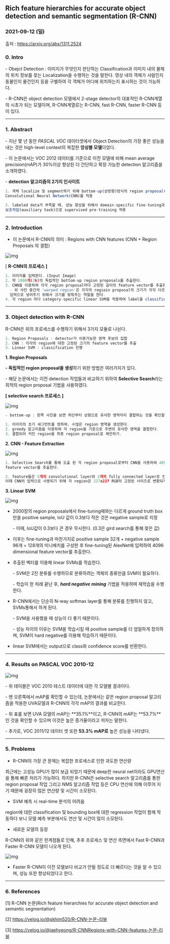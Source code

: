 ﻿



## Rich feature hierarchies for accurate object detection and semantic segmentation (R-CNN)
### 2021-09-12 (일)

출처 : https://arxiv.org/abs/1311.2524



### 0. Intro



\- Obejct Detection : 이미지가 무엇인지 판단하는 Classification과 이미지 내의 물체의 위치 정보를 찾는 Localization을 수행하는 것을 말한다. 영상 내의 객체가 사람인지 동물인지 물건인지 등을 구별하여 각 객체가 어디에 위치하는지 표시하는 것이 가능하다.



\- R-CNN은 object detection 모델에서 2-stage detector의 대표적인 R-CNN계열의 시초가 되는 모델이며, R-CNN계열로는 R-CNN, fast R-CNN, faster R-CNN 등이 있다.



- - - 

### 1. Abstract

\- 지난 몇 년 동안 *PASCAL VOC* 데이터셋에서 Object Detection의 가장 좋은 성능을 내는 것은 high-level context의 복잡한 **앙상블 모델**이었다.



\- 이 논문에서는 VOC 2012 데이터를 기준으로 이전 모델에 비해 mean average precision(mAP)가 30%이상 향상된 더 간단하고 확장 가능한 detection 알고리즘을 소개하였다.



\- **detection 알고리즘의 2가지 인사이트** 



```javascript
1. 객체 localize 및 segment하기 위해 bottom-up(상방향)방식의 region proposal(지역 제안)에 
Convolutional Neural Network(CNN)를 적용

2. labeled data가 부족할 때, 성능 향상을 위해서 domain-specific fine-tuning과
보조작업(auxiliary task)으로 supervised pre-training 적용
```

- - -


### 2. Introduction

- 이 논문에서 R-CNN의 의미 : Regions with CNN features (CNN + Region Proposals 의 결합)



![img](https://blogfiles.pstatic.net/MjAyMTA5MTJfMTg5/MDAxNjMxNDQ1MTk1MzUx.9hq_JjmcXNX--o_ucJIWLU_rqVNVgeuaqwlYE6QGR5og.Fd0hW-410dQjif-MC2aB1ObluQRBBh7pDXmqkc9D5lYg.PNG.nm1lee/%EC%8A%A4%ED%81%AC%EB%A6%B0%EC%83%B7_2021-09-12_%EC%98%A4%ED%9B%84_8.13.09.png?type=w1)



[ **R-CNN의 프로세스 ]**



```javascript
1. 이미지를 입력한다. (Input Image)
2. 약 2000개(2k)의 독립적인 bottom-up region proposals를 추출한다.
3. CNN을 이용하여 각각 region proposal마다 고정된 길이의 feature vector를 추출한다.
  - 위 사진 중간의 'warped region'은 각각의 regioin proposal의 크기가 각각 다르므로 이를 CNN의 
  입력으로 넣어주기 위해서 크기를 맞춰주는 역할을 한다.
4. 각 region 마다 category-specific linear SVM을 적용하여 label을 classification(분류)한다. 
```

- - -

### 3. Object detection with R-CNN 

R-CNN은 위의 프로세스를 수행하기 위해서 3가지 모듈로 나뉜다.

```javascript
1. Region Proposals : detector가 이용가능한 영역 후보의 집합
2. CNN : 각각의 region에 대한 고정된 크기의 feature vector를 추출
3. Linear SVM : classification 진행
```

**1. Region Proposals**



**- 독립적인 region proposal을 생성**하기 위한 방법은 여러가지가 있다. 

\- 해당 논문에서는 이전 detection 작업들과 비교하기 위하여 **Selective Search**라는 최적의 region proposal 기법을 사용하였다. 



**[ selective search 프로세스 ]**



![img](https://blogfiles.pstatic.net/MjAyMTA5MTJfMjU2/MDAxNjMxNDQ2NDU5NTE4.9AtZjFQEs_K32f-w5uGypjZXLrqF0JoKd4G8ppChLq4g.VkJiv_2amYJwaf-GmURWYuF-ekDs8uikW07ktz6G6u0g.PNG.nm1lee/%EC%8A%A4%ED%81%AC%EB%A6%B0%EC%83%B7_2021-09-12_%EC%98%A4%ED%9B%84_8.34.15.png?type=w1)



```javascript
- bottom-up : 왼쪽 사진을 보면 하단부터 상향으로 유사한 영역끼리 결합하는 것을 확인할 수 있음 -

1. 이미지의 초기 세그먼트를 정하여, 수많은 region 영역을 생성한다.
2. greedy 알고리즘을 이용하여 각 region을 기준으로 주변의 유사한 영역을 결합한다.
3. 결합되어 커진 region을 최종 region proposal로 제안하기.
```

**2. CNN - Feature Extraction**

![img](https://blogfiles.pstatic.net/MjAyMTA5MTJfMTEy/MDAxNjMxNDQ2NjE1MDU0._MSWygDFmHwLGfYQWGKOEmPj_tOHfxUMyuUs6dknXJQg.P3-wokEnjHidbxemIjIC-nglNi4-P4L2EjrMSrpPFqkg.PNG.nm1lee/%EC%8A%A4%ED%81%AC%EB%A6%B0%EC%83%B7_2021-09-12_%EC%98%A4%ED%9B%84_8.36.49.png?type=w1)



```javascript
1. Selective Search를 통해 도출 된 각 region proposal로부터 CNN을 사용하여 4096차원의 
feature vector를 추출한다.

2. feature들은 5개의 convolutional layer와 2개의 fully connected layer로 전파되는데, 
이때 CNN의 입력으로 사용되기 위해 각 region은 227x227 RGB의 고정된 사이즈로 변환되게 된다.
```

**3. Linear SVM**



![img](https://blogfiles.pstatic.net/MjAyMTA5MTJfMjEy/MDAxNjMxNDQ3Njg0MDI1.IFclxan0WyQuWiSfk9we9d85xhYObZmlbm_1tTbkIlYg.88rxqfR5CdsKhuObruM8PNZ85xcqkfD4T93ry7aOyvgg.PNG.nm1lee/%EC%8A%A4%ED%81%AC%EB%A6%B0%EC%83%B7_2021-09-12_%EC%98%A4%ED%9B%84_8.54.40.png?type=w1)



- 2000장의 region proposals에서 fine-tuning때와는 다르게 ground truth box만을 positive sample, IoU 값이 0.3보다 작은 것은 negative sample로 지정 

  \- 이때, IoU값이 0.3보다 큰 경우 무시한다. (0.3은 gird search를 통해 찾은 값)



- 이후는 fine-tuning과 마찬가지로 positive sample 32개 + negative sample 96개 = 128개의 미니배치를 구성한 후 fine-tuning된 AlexNet에 입력하여 4096 dimensional feature vector를 추출한다. 



- 추출된 벡터를 이용해 linear SVMs를 학습한다. 

  \- SVM은 2진 분류를 수행하므로 분류하려는 객체의 종류만큼 SVM이 필요하다. 

  \- 학습이 한 차례 끝난 후, ***hard negative mining*** 기법을 적용하여 재학습을 수행한다.



- R-CNN에서는 단순히 N-way softmax layer를 통해 분류를 진행하지 않고, SVMs통해서 하게 된다.

  \- SVM을 사용했을 때 성능이 더 좋기 때문이다. 

  \- 성능 차이의 이유는 SVM을 학습시킬 때 positive sample를 더 엄밀하게 정의하며, SVM이 hard negative를 이용해 학습하기 때문이다.



- linear SVM에서는 output으로 class와 confidence score를 반환한다.



- - -

### 4. Results on PASCAL VOC 2010-12



![img](https://blogfiles.pstatic.net/MjAyMTA5MTJfOTcg/MDAxNjMxNDQ2Njc0OTAw.hEavBq5x8WbOzAF2G05wyS3i8r6D406B4TbgWW49m28g.TuCyggKEO-Zi8kLEp_4DxBHoGfzyfXTSoD7wOsZcm5Mg.PNG.nm1lee/%EC%8A%A4%ED%81%AC%EB%A6%B0%EC%83%B7_2021-09-12_%EC%98%A4%ED%9B%84_8.37.50.png?type=w1)



\- 위 테이블은 VOC 2010 테스트 데이터에 대한 각 모델별 결과이다.

\- 맨 오른쪽에서 mAP를 확인할 수 있는데, 논문에서는 같은 region proposal 알고리즘을 적용한 UVA모델과 R-CNN의 각각 mAP의 결과를 비교한다.

\- 위 표를 보면 UVA 모델의 mAP는 **35.1%**이고, R-CNN의 mAP는 **53.7%**인 것을 확인할 수 있으며 이것은 높은 증가율이라고 저자는 말한다. 

\- 추가로, VOC 2011/12 데이터 셋 또한 **53.3% mAP로** 높은 성능을 나타냈다.




- - -


### 5. Problems

- R-CNN의 가장 큰 문제는 복잡한 프로세스로 인한 과도한 연산량

최근에는 고성능 GPU가 많이 보급 되었기 때문에 deep한 neural net이라도 GPU연산을 통해 빠른 처리가 가능하다. 하지만 R-CNN은 selective search 알고리즘를 통한 region proposal 작업 그리고 NMS 알고리즘 작업 등은 CPU 연산에 의해 이루어 지기 때문에 굉장히 많은 연산량 및 시간이 소모된다.



- SVM 예측 시 real-time 분석의 어려움

region에 대한 classification 및 bounding box에 대한 regression 작업이 함께 작동하다 보니 모델 예측 부분에서도 연산 및 시간이 많이 소모된다.



- 새로운 모델의 등장

R-CNN의 위와 같은 한계점들로 인해, 추후 프로세스 및 연산 측면에서 Fast R-CNN과 Faster R-CNN 모델이 나오게 된다.



![img](https://blogfiles.pstatic.net/MjAyMTA5MTJfMTYw/MDAxNjMxNDQ3NTk1MDc1.WnZfJzVWRavEJcG42tXgRR4uYlIfBYkEdkpamZAHA94g.AWnNXo_ZH4dgVPEleznTGlwthsoduuEHVtSfBT8vQ30g.PNG.nm1lee/%EC%8A%A4%ED%81%AC%EB%A6%B0%EC%83%B7_2021-09-12_%EC%98%A4%ED%9B%84_8.53.09.png?type=w1)

- Faster R-CNN이 이전 모델보다 비교가 안될 정도로 더 빠르다는 것을 알 수 있으며, 성능 또한 향상되었다고 한다. 



- - -

### 6. References

[1] R-CNN 논문(Rich feature hierarchies for accurate object detection and semantic segmentation)

[2] https://velog.io/@skhim520/R-CNN-논문-리뷰

[3] https://velog.io/@jaehyeong/R-CNNRegions-with-CNN-features-논문-리뷰



﻿
